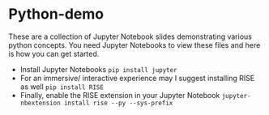 # Python-demo
These are a collection of Jupyter Notebook slides demonstrating various python concepts. You need Jupyter Notebooks to view these files and here is how you can get started.

- Install Jupyter Notebooks `pip install jupyter`
- For an immersive/ interactive experience may I suggest installing RISE as well `pip install RISE`
- Finally, enable the RISE extension in your Jupyter Notebook `jupyter-nbextension install rise --py --sys-prefix`
